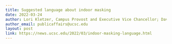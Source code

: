 ```yaml
---
title: Suggested language about indoor masking
date: 2022-03-24
author: Lori Kletzer, Campus Provost and Executive Vice Chancellor; David Brundage, Chair, Academic Senate; Jody Greene, Special Advisor to the CP/EVC for Educational Equity and Academic Success Associate Vice Provost, Teaching and Learning
author_email: publicaffairs@ucsc.edu
layout: post
link: https://news.ucsc.edu/2022/03/indoor-masking-language.html
---
```

